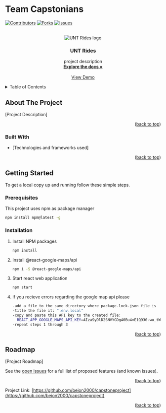 # Team Capstonians

<a name="readme-top"></a>

[![Contributors][contributors-shield]][contributors-url]
[![Forks][forks-shield]][forks-url]
[![Issues][issues-shield]][issues-url]

<!-- PROJECT LOGO -->
<br />
<div align="center">
  <img src="https://user-images.githubusercontent.com/61428070/225522622-566f7d7d-87cb-4708-9177-cdb751d878bd.png" alt="UNT Rides logo"/>

<h3 align="center">UNT Rides</h3>

  <p align="center">
    project description
    <br />
    <a href="https://github.com/beion2000/capstoneproject"><strong>Explore the docs »</strong></a>
    <br />
    <br />
    <a href="https://github.com/beion2000/capstoneproject">View Demo</a>
  </p>
</div>

<!-- TABLE OF CONTENTS -->
<details>
  <summary>Table of Contents</summary>
  <ol>
    <li>
      <a href="#about-the-project">About The Project</a>
      <ul>
        <li><a href="#built-with">Built With</a></li>
      </ul>
    </li>
    <li><a href="#roadmap">Roadmap</a></li>
    <li><a href="#contact">Contact</a></li>
  </ol>
</details>

<!-- ABOUT THE PROJECT -->

## About The Project
[Project Description]

<p align="right">(<a href="#readme-top">back to top</a>)</p>

### Built With

- [Technologies and frameworks used]

<p align="right">(<a href="#readme-top">back to top</a>)</p>

<!-- GETTING STARTED -->

## Getting Started

To get a local copy up and running follow these simple steps.

### Prerequisites

This project uses npm as package manager

```bash
npm install npm@latest -g
```

### Installation

1. Install NPM packages
   ```sh
   npm install
   ```
2. Install @react-google-maps/api
   ```sh
   npm i -S @react-google-maps/api
   ```
3. Start react web application
   ```sh
   npm start
   ```
4. If you recieve errors regarding the google map api please 
   ```sh
   -add a file to the same directory where package-lock.json file is
   -title the file it: ".env.local"
   -copy and paste this API key to the created file:
     REACT_APP_GOOGLE_MAPS_API_KEY=AIzaSyDlD2SNVYGDg40Bu4vE1Q930-wu_tWtX30
   -repeat steps 1 through 3
   ```
<p align="right">(<a href="#readme-top">back to top</a>)</p>

<!-- ROADMAP -->

## Roadmap

[Project Roadmap]

See the [open issues](https://github.com/beion2000/capstoneproject/issues) for a full list of proposed features (and known issues).

<p align="right">(<a href="#readme-top">back to top</a>)</p>

Project Link: [https://github.com/beion2000/capstoneproject](https://github.com/beion2000/capstoneproject)

<p align="right">(<a href="#readme-top">back to top</a>)</p>

<!-- MARKDOWN LINKS & IMAGES -->
[contributors-shield]: https://img.shields.io/github/contributors/beion2000/capstoneproject.svg?style=for-the-badge
[contributors-url]: https://github.com/beion2000/capstoneproject/graphs/contributors
[forks-shield]: https://img.shields.io/github/forks/beion2000/capstoneproject.svg?style=for-the-badge
[forks-url]: https://github.com/beion2000/capstoneproject/network/members
[issues-shield]: https://img.shields.io/github/issues/beion2000/capstoneproject.svg?style=for-the-badge
[issues-url]: https://github.com/beion2000/capstoneproject/issues
[product-screenshot]: /assets/images/ReadMe.PNG
```
